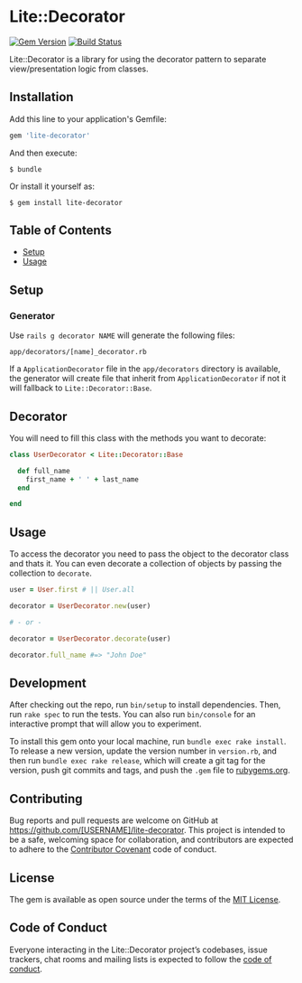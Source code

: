 # Lite::Decorator

[![Gem Version](https://badge.fury.io/rb/lite-decorator.svg)](http://badge.fury.io/rb/lite-decorator)
[![Build Status](https://travis-ci.org/drexed/lite-decorator.svg?branch=master)](https://travis-ci.org/drexed/lite-decorator)

Lite::Decorator is a library for using the decorator pattern to separate view/presentation
logic from classes.

## Installation

Add this line to your application's Gemfile:

```ruby
gem 'lite-decorator'
```

And then execute:

    $ bundle

Or install it yourself as:

    $ gem install lite-decorator

## Table of Contents

* [Setup](#setup)
* [Usage](#usage)

## Setup

### Generator

Use `rails g decorator NAME` will generate the following files:

```erb
app/decorators/[name]_decorator.rb
```

If a `ApplicationDecorator` file in the `app/decorators` directory is available, the
generator will create file that inherit from `ApplicationDecorator` if not it will
fallback to `Lite::Decorator::Base`.

## Decorator

You will need to fill this class with the methods you want to decorate:

```ruby
class UserDecorator < Lite::Decorator::Base

  def full_name
    first_name + ' ' + last_name
  end

end
```

## Usage

To access the decorator you need to pass the object to the decorator class and thats it.
You can even decorate a collection of objects by passing the collection to `decorate`.

```ruby
user = User.first # || User.all

decorator = UserDecorator.new(user)

# - or -

decorator = UserDecorator.decorate(user)

decorator.full_name #=> "John Doe"
```

## Development

After checking out the repo, run `bin/setup` to install dependencies. Then, run `rake spec` to run the tests. You can also run `bin/console` for an interactive prompt that will allow you to experiment.

To install this gem onto your local machine, run `bundle exec rake install`. To release a new version, update the version number in `version.rb`, and then run `bundle exec rake release`, which will create a git tag for the version, push git commits and tags, and push the `.gem` file to [rubygems.org](https://rubygems.org).

## Contributing

Bug reports and pull requests are welcome on GitHub at https://github.com/[USERNAME]/lite-decorator. This project is intended to be a safe, welcoming space for collaboration, and contributors are expected to adhere to the [Contributor Covenant](http://contributor-covenant.org) code of conduct.

## License

The gem is available as open source under the terms of the [MIT License](https://opensource.org/licenses/MIT).

## Code of Conduct

Everyone interacting in the Lite::Decorator project’s codebases, issue trackers, chat rooms and mailing lists is expected to follow the [code of conduct](https://github.com/[USERNAME]/lite-decorator/blob/master/CODE_OF_CONDUCT.md).
